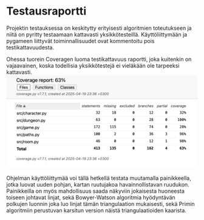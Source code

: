 # Testausraportti
Projektin testauksessa on keskitytty erityisesti algoritmien toteutukseen ja niitä on pyritty testaamaan kattavasti yksikkötesteillä. Käyttöliittymään ja pygameen liittyvät toiminnallisuudet ovat kommentoitu pois testikattavuudesta.

Ohessa tuorein Coveragen luoma testikattavuus raportti, joka kuitenkin on vajaavainen, koska todellisia yksikkötestejä ei vieläkään ole tarpeeksi kattavasti.
![Testikattavuus](https://github.com/LHuldin/tiralabra/raw/main/dokumentaatio/img/Näyttökuva%202025-04-19%20kello%2023.37.01.png)

Ohjelman käyttöliittymää voi tällä hetkellä testata muutamalla painikkeella, jotka luovat uuden pohjan, kartan ruutujakoa havainnollistavan ruudukon. Painikkeilla on myös mahdollisuus saada näkyviin jokaisesta huoneesta toiseen johtavat linjat, sekä Bowyer-Watson algoritmia hyödyntävän polkujen luonnin joka luo linjat tämän triangulaation mukaisesti, sekä Primin algoritmiin perustuvan karsitun version näistä triangulaatioiden kaarista. 
